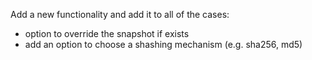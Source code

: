 Add a new functionality and add it to all of the cases:

* option to override the snapshot if exists
* add an option to choose a shashing mechanism (e.g. sha256, md5)
